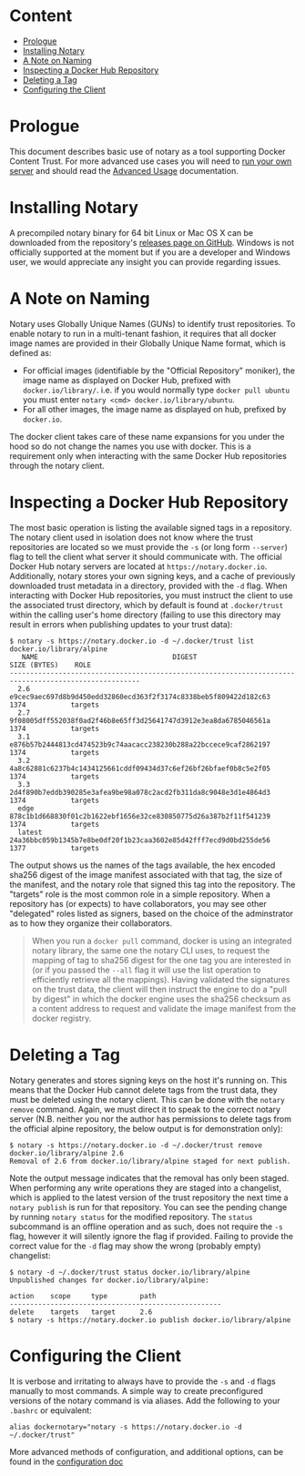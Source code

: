 <!--[metadata]>
+++
title = "Getting Started with Notary"
description = "Performing basic operation to use notary in tandem with Docker Content Trust."
keywords = ["docker, notary, notary-client, docker content trust, content trust"]
[menu.main]
parent="mn_notary"
weight=1
+++
<![end-metadata]-->

# Content

- [Prologue](#prologue)
- [Installing Notary](#installing_notary)
- [A Note on Naming](#a_note_on_naming)
- [Inspecting a Docker Hub Repository](#inspecting_a_docker_hub_repository)
- [Deleting a Tag](#deleting_a_tag)
- [Configuring the Client](#configuring_the_client)

# <a name="prologue">Prologue</a>

This document describes basic use of notary as a tool supporting Docker Content Trust. For more advanced use cases you will need to [run your own server](running_a_server.md) and should read the [Advanced Usage](advanced_usage.md) documentation.

# <a name="installing_notary">Installing Notary</a>

A precompiled notary binary for 64 bit Linux or Mac OS X can be downloaded from the repository's [releases page on GitHub](https://github.com/docker/notary/releases). Windows is not officially supported at the moment but if you are a developer and Windows user, we would appreciate any insight you can provide regarding issues.

# <a name="a_note_on_naming">A Note on Naming</a>

Notary uses Globally Unique Names (GUNs) to identify trust repositories. To enable notary to run in a multi-tenant fashion, it requires that all docker image names are provided in their Globally Unique Name format, which is defined as:

- For official images (identifiable by the "Official Repository" moniker), the image name as displayed on Docker Hub, prefixed with `docker.io/library/`. i.e. if you would normally type `docker pull ubuntu` you must enter `notary <cmd> docker.io/library/ubuntu`.
- For all other images, the image name as displayed on hub, prefixed by `docker.io`. 

The docker client takes care of these name expansions for you under the hood so do not change the names you use with docker. This is a requirement only when interacting with the same Docker Hub repositories through the notary client.

# <a name="inspecting_a_docker_hub_repository">Inspecting a Docker Hub Repository</a>

The most basic operation is listing the available signed tags in a repository. The notary client used in isolation does not know where the trust repositories are located so we must provide the `-s` (or long form `--server`) flag to tell the client what server it should communicate with. The official Docker Hub notary servers are located at `https://notary.docker.io`. Additionally, notary stores your own signing keys, and a cache of previously downloaded trust metadata in a directory, provided with the `-d` flag. When interacting with Docker Hub repositories, you must instruct the client to use the associated trust directory, which by default is found at `.docker/trust` within the calling user's home directory (failing to use this directory may result in errors when publishing updates to your trust data):

```
$ notary -s https://notary.docker.io -d ~/.docker/trust list docker.io/library/alpine
   NAME                                 DIGEST                                SIZE (BYTES)    ROLE    
------------------------------------------------------------------------------------------------------
  2.6      e9cec9aec697d8b9d450edd32860ecd363f2f3174c8338beb5f809422d182c63   1374           targets  
  2.7      9f08005dff552038f0ad2f46b8e65ff3d25641747d3912e3ea8da6785046561a   1374           targets  
  3.1      e876b57b2444813cd474523b9c74aacacc238230b288a22bccece9caf2862197   1374           targets  
  3.2      4a8c62881c6237b4c1434125661cddf09434d37c6ef26bf26bfaef0b8c5e2f05   1374           targets  
  3.3      2d4f890b7eddb390285e3afea9be98a078c2acd2fb311da8c9048e3d1e4864d3   1374           targets  
  edge     878c1b1d668830f01c2b1622ebf1656e32ce830850775d26a387b2f11f541239   1374           targets  
  latest   24a36bbc059b1345b7e8be0df20f1b23caa3602e85d42fff7ecd9d0bd255de56   1377           targets
```

The output shows us the names of the tags available, the hex encoded sha256 digest of the image manifest associated with that tag, the size of the manifest, and the notary role that signed this tag into the repository. The "targets" role is the most common role in a simple repository. When a repository has (or expects) to have collaborators, you may see other "delegated" roles listed as signers, based on the choice of the adminstrator as to how they organize their collaborators.

> When you run a `docker pull` command, docker is using an integrated notary library, the same one the notary CLI uses, to request the mapping of tag to sha256 digest for the one tag you are interested in (or if you passed the `--all` flag it will use the list operation to efficiently retrieve all the mappings). Having validated the signatures on the trust data, the client will then instruct the engine to do a "pull by digest" in which the docker engine uses the sha256 checksum as a content address to request and validate the image manifest from the docker registry.

# <a name="deleting_a_tag">Deleting a Tag</a>

Notary generates and stores signing keys on the host it's running on. This means that the Docker Hub cannot delete tags from the trust data, they must be deleted using the notary client. This can be done with the `notary remove` command. Again, we must direct it to speak to the correct notary server (N.B. neither you nor the author has permissions to delete tags from the official alpine repository, the below output is for demonstration only):

```
$ notary -s https://notary.docker.io -d ~/.docker/trust remove docker.io/library/alpine 2.6
Removal of 2.6 from docker.io/library/alpine staged for next publish.
```

Note the output message indicates that the removal has only been staged. When performing any write operations they are staged into a changelist, which is applied to the latest version of the trust repository the next time a `notary publish` is run for that repository. You can see the pending change by running `notary status` for the modified repository. The `status` subcommand is an offline operation and as such, does not require the `-s` flag, however it will silently ignore the flag if provided. Failing to provide the correct value for the `-d` flag may show the wrong (probably empty) changelist:

```
$ notary -d ~/.docker/trust status docker.io/library/alpine
Unpublished changes for docker.io/library/alpine:

action    scope     type        path
----------------------------------------------------
delete    targets   target      2.6
$ notary -s https://notary.docker.io publish docker.io/library/alpine
```

# <a name="configuring_the_client">Configuring the Client</a>

It is verbose and irritating to always have to provide the `-s` and `-d` flags manually to most commands. A simple way to create preconfigured versions of the notary command is via aliases. Add the following to your `.bashrc` or equivalent:

```
alias dockernotary="notary -s https://notary.docker.io -d ~/.docker/trust"
```

More advanced methods of configuration, and additional options, can be found in the [configuration doc](configuration.md)
